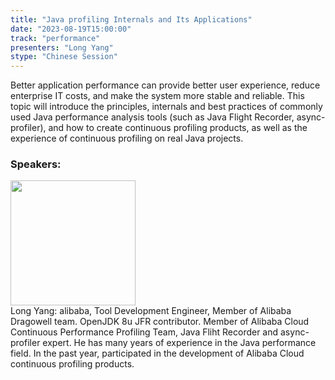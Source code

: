 ```yaml
---
title: "Java profiling Internals and Its Applications"
date: "2023-08-19T15:00:00" 
track: "performance"
presenters: "Long Yang"
stype: "Chinese Session"
---
```

Better application performance can provide better user experience, reduce enterprise IT costs, and make the system more stable and reliable. This topic will introduce the principles, internals and best practices of commonly used Java performance analysis tools (such as Java Flight Recorder, async-profiler), and how to create continuous profiling products, as well as the experience of continuous profiling on real Java projects. 
 ### Speakers: 
 <img src="https://img.bagevent.com/resource/20230616/1750208010.jpg" width="200" /><br>Long Yang: alibaba, Tool Development Engineer, Member of Alibaba Dragowell team.
OpenJDK 8u JFR contributor.
Member of Alibaba Cloud Continuous Performance Profiling Team, Java Fliht Recorder and async-profiler expert.
He has many years of experience in the Java performance field. In the past year, participated in the development of Alibaba Cloud continuous profiling products.
 <br><br>